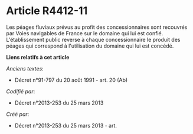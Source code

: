 # Article R4412-11

Les péages fluviaux prévus au profit des concessionnaires sont recouvrés par Voies navigables de France sur le domaine qui
lui est confié. L'établissement public reverse à chaque concessionnaire le produit des péages qui correspond à l'utilisation
du domaine qui lui est concédé.

**Liens relatifs à cet article**

_Anciens textes_:

  - Décret n°91-797 du 20 août 1991 - art. 20 (Ab)

_Codifié par_:

  - Décret n°2013-253 du 25 mars 2013

_Créé par_:

  - Décret n°2013-253 du 25 mars 2013 - art.
